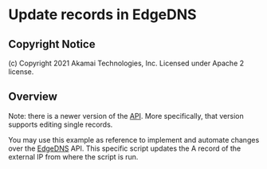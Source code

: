 # Update records in EdgeDNS

## Copyright Notice
(c) Copyright 2021 Akamai Technologies, Inc. Licensed under Apache 2 license.

## Overview
Note: there is a newer version of the [API](https://developer.akamai.com/api/cloud_security/edge_dns_zone_management/v2.html). More specifically, that version supports editing single records.

You may use this example as reference to implement and automate changes over the [EdgeDNS](https://www.akamai.com/products/edge-dns) API. This specific script updates the A record of the external IP from where the script is run.
